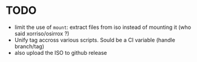 # TODO
* limit the use of `mount`: extract files from iso instead of mounting it (who said xorriso/osirrox ?)
* Unify tag accross various scripts. Sould be a CI variable (handle branch/tag)
* also upload the ISO to github release
